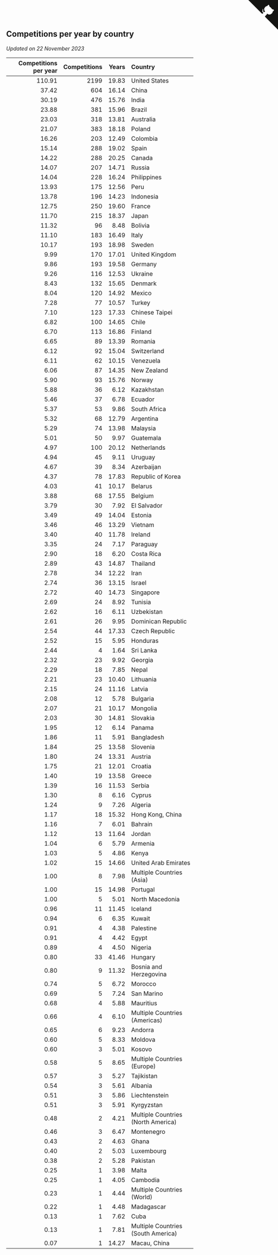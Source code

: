 ## Competitions per year by country

*Updated on 22 November 2023*

| Competitions per year | Competitions | Years | Country |
| ---: | ---: | ---: | :--- |
| 110.91 | 2199 | 19.83 | United States |
| 37.42 | 604 | 16.14 | China |
| 30.19 | 476 | 15.76 | India |
| 23.88 | 381 | 15.96 | Brazil |
| 23.03 | 318 | 13.81 | Australia |
| 21.07 | 383 | 18.18 | Poland |
| 16.26 | 203 | 12.49 | Colombia |
| 15.14 | 288 | 19.02 | Spain |
| 14.22 | 288 | 20.25 | Canada |
| 14.07 | 207 | 14.71 | Russia |
| 14.04 | 228 | 16.24 | Philippines |
| 13.93 | 175 | 12.56 | Peru |
| 13.78 | 196 | 14.23 | Indonesia |
| 12.75 | 250 | 19.60 | France |
| 11.70 | 215 | 18.37 | Japan |
| 11.32 | 96 | 8.48 | Bolivia |
| 11.10 | 183 | 16.49 | Italy |
| 10.17 | 193 | 18.98 | Sweden |
| 9.99 | 170 | 17.01 | United Kingdom |
| 9.86 | 193 | 19.58 | Germany |
| 9.26 | 116 | 12.53 | Ukraine |
| 8.43 | 132 | 15.65 | Denmark |
| 8.04 | 120 | 14.92 | Mexico |
| 7.28 | 77 | 10.57 | Turkey |
| 7.10 | 123 | 17.33 | Chinese Taipei |
| 6.82 | 100 | 14.65 | Chile |
| 6.70 | 113 | 16.86 | Finland |
| 6.65 | 89 | 13.39 | Romania |
| 6.12 | 92 | 15.04 | Switzerland |
| 6.11 | 62 | 10.15 | Venezuela |
| 6.06 | 87 | 14.35 | New Zealand |
| 5.90 | 93 | 15.76 | Norway |
| 5.88 | 36 | 6.12 | Kazakhstan |
| 5.46 | 37 | 6.78 | Ecuador |
| 5.37 | 53 | 9.86 | South Africa |
| 5.32 | 68 | 12.79 | Argentina |
| 5.29 | 74 | 13.98 | Malaysia |
| 5.01 | 50 | 9.97 | Guatemala |
| 4.97 | 100 | 20.12 | Netherlands |
| 4.94 | 45 | 9.11 | Uruguay |
| 4.67 | 39 | 8.34 | Azerbaijan |
| 4.37 | 78 | 17.83 | Republic of Korea |
| 4.03 | 41 | 10.17 | Belarus |
| 3.88 | 68 | 17.55 | Belgium |
| 3.79 | 30 | 7.92 | El Salvador |
| 3.49 | 49 | 14.04 | Estonia |
| 3.46 | 46 | 13.29 | Vietnam |
| 3.40 | 40 | 11.78 | Ireland |
| 3.35 | 24 | 7.17 | Paraguay |
| 2.90 | 18 | 6.20 | Costa Rica |
| 2.89 | 43 | 14.87 | Thailand |
| 2.78 | 34 | 12.22 | Iran |
| 2.74 | 36 | 13.15 | Israel |
| 2.72 | 40 | 14.73 | Singapore |
| 2.69 | 24 | 8.92 | Tunisia |
| 2.62 | 16 | 6.11 | Uzbekistan |
| 2.61 | 26 | 9.95 | Dominican Republic |
| 2.54 | 44 | 17.33 | Czech Republic |
| 2.52 | 15 | 5.95 | Honduras |
| 2.44 | 4 | 1.64 | Sri Lanka |
| 2.32 | 23 | 9.92 | Georgia |
| 2.29 | 18 | 7.85 | Nepal |
| 2.21 | 23 | 10.40 | Lithuania |
| 2.15 | 24 | 11.16 | Latvia |
| 2.08 | 12 | 5.78 | Bulgaria |
| 2.07 | 21 | 10.17 | Mongolia |
| 2.03 | 30 | 14.81 | Slovakia |
| 1.95 | 12 | 6.14 | Panama |
| 1.86 | 11 | 5.91 | Bangladesh |
| 1.84 | 25 | 13.58 | Slovenia |
| 1.80 | 24 | 13.31 | Austria |
| 1.75 | 21 | 12.01 | Croatia |
| 1.40 | 19 | 13.58 | Greece |
| 1.39 | 16 | 11.53 | Serbia |
| 1.30 | 8 | 6.16 | Cyprus |
| 1.24 | 9 | 7.26 | Algeria |
| 1.17 | 18 | 15.32 | Hong Kong, China |
| 1.16 | 7 | 6.01 | Bahrain |
| 1.12 | 13 | 11.64 | Jordan |
| 1.04 | 6 | 5.79 | Armenia |
| 1.03 | 5 | 4.86 | Kenya |
| 1.02 | 15 | 14.66 | United Arab Emirates |
| 1.00 | 8 | 7.98 | Multiple Countries (Asia) |
| 1.00 | 15 | 14.98 | Portugal |
| 1.00 | 5 | 5.01 | North Macedonia |
| 0.96 | 11 | 11.45 | Iceland |
| 0.94 | 6 | 6.35 | Kuwait |
| 0.91 | 4 | 4.38 | Palestine |
| 0.91 | 4 | 4.42 | Egypt |
| 0.89 | 4 | 4.50 | Nigeria |
| 0.80 | 33 | 41.46 | Hungary |
| 0.80 | 9 | 11.32 | Bosnia and Herzegovina |
| 0.74 | 5 | 6.72 | Morocco |
| 0.69 | 5 | 7.24 | San Marino |
| 0.68 | 4 | 5.88 | Mauritius |
| 0.66 | 4 | 6.10 | Multiple Countries (Americas) |
| 0.65 | 6 | 9.23 | Andorra |
| 0.60 | 5 | 8.33 | Moldova |
| 0.60 | 3 | 5.01 | Kosovo |
| 0.58 | 5 | 8.65 | Multiple Countries (Europe) |
| 0.57 | 3 | 5.27 | Tajikistan |
| 0.54 | 3 | 5.61 | Albania |
| 0.51 | 3 | 5.86 | Liechtenstein |
| 0.51 | 3 | 5.91 | Kyrgyzstan |
| 0.48 | 2 | 4.21 | Multiple Countries (North America) |
| 0.46 | 3 | 6.47 | Montenegro |
| 0.43 | 2 | 4.63 | Ghana |
| 0.40 | 2 | 5.03 | Luxembourg |
| 0.38 | 2 | 5.28 | Pakistan |
| 0.25 | 1 | 3.98 | Malta |
| 0.25 | 1 | 4.05 | Cambodia |
| 0.23 | 1 | 4.44 | Multiple Countries (World) |
| 0.22 | 1 | 4.48 | Madagascar |
| 0.13 | 1 | 7.62 | Cuba |
| 0.13 | 1 | 7.81 | Multiple Countries (South America) |
| 0.07 | 1 | 14.27 | Macau, China |


<a href="https://github.com/jonatanklosko/wca_statistics" class="github-corner" aria-label="View source on Github"><svg width="80" height="80" viewBox="0 0 250 250" style="fill:#151513; color:#fff; position: absolute; top: 0; border: 0; right: 0;" aria-hidden="true"><path d="M0,0 L115,115 L130,115 L142,142 L250,250 L250,0 Z"></path><path d="M128.3,109.0 C113.8,99.7 119.0,89.6 119.0,89.6 C122.0,82.7 120.5,78.6 120.5,78.6 C119.2,72.0 123.4,76.3 123.4,76.3 C127.3,80.9 125.5,87.3 125.5,87.3 C122.9,97.6 130.6,101.9 134.4,103.2" fill="currentColor" style="transform-origin: 130px 106px;" class="octo-arm"></path><path d="M115.0,115.0 C114.9,115.1 118.7,116.5 119.8,115.4 L133.7,101.6 C136.9,99.2 139.9,98.4 142.2,98.6 C133.8,88.0 127.5,74.4 143.8,58.0 C148.5,53.4 154.0,51.2 159.7,51.0 C160.3,49.4 163.2,43.6 171.4,40.1 C171.4,40.1 176.1,42.5 178.8,56.2 C183.1,58.6 187.2,61.8 190.9,65.4 C194.5,69.0 197.7,73.2 200.1,77.6 C213.8,80.2 216.3,84.9 216.3,84.9 C212.7,93.1 206.9,96.0 205.4,96.6 C205.1,102.4 203.0,107.8 198.3,112.5 C181.9,128.9 168.3,122.5 157.7,114.1 C157.9,116.9 156.7,120.9 152.7,124.9 L141.0,136.5 C139.8,137.7 141.6,141.9 141.8,141.8 Z" fill="currentColor" class="octo-body"></path></svg></a><style>.github-corner:hover .octo-arm{animation:octocat-wave 560ms ease-in-out}@keyframes octocat-wave{0%,100%{transform:rotate(0)}20%,60%{transform:rotate(-25deg)}40%,80%{transform:rotate(10deg)}}@media (max-width:500px){.github-corner:hover .octo-arm{animation:none}.github-corner .octo-arm{animation:octocat-wave 560ms ease-in-out}}</style>
